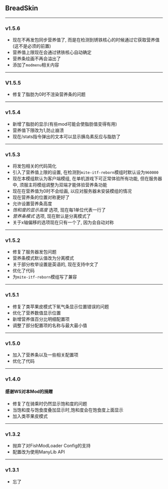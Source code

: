 ## BreadSkin

---

### v1.5.6

* 现在不再发包同步营养值了, 而是在检测到锈铁核心的时候通过它获取营养值(这不是必须的前置)
* 营养值上限现在会通过锈铁核心自动确定
* 营养条绘画不再会溢出了
* 添加了`modmenu`相关内容

---

### V1.5.5

* 修复了脂肪为0时不渲染营养条的问题

---

### v1.5.4

* 新增了脂肪的显示(有些mod可能会使脂肪值变得有用)
* 营养值下限改为1,防止崩溃
* 现在/stats指令弹出的文本可以显示胰岛素反应与脂肪了

---

### v1.5.3

* 将发包相关的代码简化
* 引入了营养值上限的设置, 在检测到`mite-itf-reborn`模组时默认设为`960000`
* 现在本模组默认为客户端模组, 在单机游戏下可正常体验所有功能, 但在服务器中, 须服主将模组调整为双端才能体验营养条功能
* 现在在营养值为0时不会绘画, 以应对服务器未安装模组的情况
* 现在营养条的位置对称更好了
* 允许设置营养条高度
* _饱和度的显示高度_ 选项, 现在每1单位代表一行了
* _营养条模式_ 选项, 现在默认是分离模式了
* 关于x轴偏移的选项现在只有一个了, 因为会自动对称

---

### v1.5.2

* 修复了服务器发包问题
* 营养条模式默认值改为分离模式
* 关于部分枚举设置是英语的, 现在支持中文了
* 优化了代码
* 为`mite-itf-reborn`模组写了兼容

---

### v1.5.1

* 修复了类苹果皮模式下氧气条显示位置错误的问题
* 优化了营养数值显示位置
* 新增营养值百分比明细配置项
* 调整了部分配置项的名称与最大最小值

---

### v1.5.0

* 加入了营养条以及一些相关配置项
* 优化了代码

---

### v1.4.0

#### 感谢WS对本Mod的捐赠

* 修复了在骑乘时仍然显示饱和度的问题
* 当饱和度与饱食度叠加显示时,饱和度会在饱食度上面显示
* 加入类苹果皮模式

---

### v1.3.2

* 抛弃了对FishModLoader Config的支持
* 配置改为使用ManyLib API

---

### v1.3.1

* 忘了